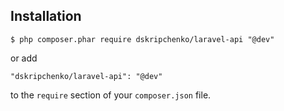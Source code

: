 ## Installation

```
$ php composer.phar require dskripchenko/laravel-api "@dev"
```

or add

```
"dskripchenko/laravel-api": "@dev"
```

to the ```require``` section of your `composer.json` file.


